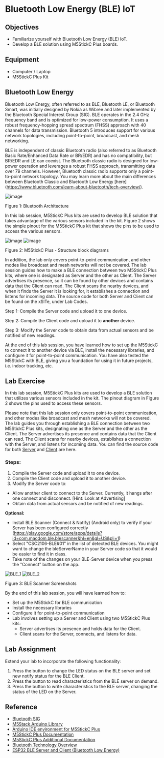 # Bluetooth Low Energy (BLE) IoT

## Objectives
- Familiarize yourself with Bluetooth Low Energy (BLE) IoT.
- Develop a BLE solution using M5StickC Plus boards.

## Equipment
- Computer / Laptop
- M5StickC Plus Kit

## Bluetooth Low Energy

Bluetooth Low Energy, often referred to as BLE, Bluetooth LE, or Bluetooth Smart, was initially designed by Nokia as Wibree and later implemented by the Bluetooth Special Interest Group (SIG). BLE operates in the 2.4 GHz frequency band and is optimized for low-power consumption. It uses a robust frequency-hopping spread spectrum (FHSS) approach with 40 channels for data transmission. Bluetooth 5 introduces support for various network topologies, including point-to-point, broadcast, and mesh networking.

BLE is independent of classic Bluetooth radio (also referred to as Bluetooth Basic Rate/Enhanced Data Rate or BR/EDR) and has no compatibility, but BR/EDR and LE can coexist. The Bluetooth classic radio is designed for low-power operation and leverages a robust FHSS approach, transmitting data over 79 channels. However, Bluetooth classic radio supports only a point-to-point network topology. You may learn more about the main differences between Bluetooth Classic and Bluetooth Low Energy [here] (https://www.bluetooth.com/learn-about-bluetooth/tech-overview/).

![image](https://github.com/drfuzzi/CSC2106_BLE/assets/108112390/b982bd43-89a1-453d-a563-b097ae9583ee)

Figure 1: Bluetooth Architecture

In this lab session, M5StickC Plus kits are used to develop BLE solution that takes advantage of the various sensors included in the kit. Figure 2 shows the simple pinout for the M5StickC Plus kit that shows the pins to be used to access the various sensors.

![image](https://github.com/drfuzzi/CSC2106_BLE/assets/108112390/786519ea-b43f-486e-8e69-bc78ec39ea22)
![image](https://github.com/drfuzzi/CSC2106_BLE/assets/108112390/378c4096-e11e-4843-a625-0c8f7e7bbb09)

Figure 2: M5StickC Plus - Structure block diagrams

In addition, the lab only covers point-to-point communication, and other modes like broadcast and mesh networks will not be covered. The lab session guides how to make a BLE connection between two M5StickC Plus kits, where one is designated as Server and the other as Client. The Server advertises its presence, so it can be found by other devices and contains data that the Client can read. The Client scans the nearby devices, and when it finds the Server it is looking for, it establishes a connection and listens for incoming data. The source code for both Server and Client can be found on the xSITe, under Lab Codes.

Step 1: Compile the Server code and upload it to one device.

Step 2: Compile the Client code and upload it to **another** device.

Step 3: Modify the Server code to obtain data from actual sensors and be notified of new readings.

At the end of this lab session, you have learned how to set up the M5StickC to connect it to another device via BLE, install the necessary libraries, and configure it for point-to-point communication. You have also tested the M5StickC with BLE, giving you a foundation for using it in future projects, i.e. indoor tracking, etc.

## Lab Exercise

In this lab session, M5StickC Plus kits are used to develop a BLE solution that utilizes various sensors included in the kit. The pinout diagram in Figure 2 shows the pins used to access these sensors.

Please note that this lab session only covers point-to-point communication, and other modes like broadcast and mesh networks will not be covered. The lab guides you through establishing a BLE connection between two M5StickC Plus kits, designating one as the Server and the other as the Client. The Server advertises its presence and contains data that the Client can read. The Client scans for nearby devices, establishes a connection with the Server, and listens for incoming data. You can find the source code for both [Server]() and [Client]() are here.

### Steps:
1. Compile the Server code and upload it to one device.
2. Compile the Client code and upload it to another device.
3. Modify the Server code to:
  - Allow another client to connect to the Server. Currently, it hangs after one connect and disconnect. [Hint: Look at Advertising]
  - Obtain data from actual sensors and be notified of new readings.

**Optional:**
- Install BLE Scanner (Connect & Notify) (Android only) to verify if your Server has been configured correctly (https://play.google.com/store/apps/details?id=com.macdom.ble.blescanner&hl=en&gl=US&pli=1)
- Select "CSC2106-BLE#01" in the list of detected BLE devices. You might want to change the bleServerName in your Server code so that it would be easier to find it in class.
- Take note of the changes on your BLE-Server device when you press the "Connect" button on the app.

![BLE_1](https://github.com/drfuzzi/CSC2106_BLE/assets/108112390/558fbe07-733a-47b8-8f5f-c51cc21b55a7)
![BLE_2](https://github.com/drfuzzi/CSC2106_BLE/assets/108112390/faae550f-cba6-447d-98d8-44f86f55c1e8)

Figure 3: BLE Scanner Screenshots

By the end of this lab session, you will have learned how to:
- Set up the M5StickC for BLE communication
- Install the necessary libraries
- Configure it for point-to-point communication
- Lab involves setting up a Server and Client using two M5StickC Plus kits:
  - Server advertises its presence and holds data for the Client.
  - Client scans for the Server, connects, and listens for data.

## Lab Assignment

Extend your lab to incorporate the following functionality:

1. Press the button to change the LED status on the BLE server and set new notify status for the BLE Client.
2. Press the button to read characteristics from the BLE server on demand.
3. Press the button to write characteristics to the BLE server, changing the status of the LED on the Server.

## Reference

- [Bluetooth SIG](https://www.bluetooth.com/learn-about-bluetooth/radio-versions)
- [M5Stack Arduino Library](https://github.com/m5stack/M5StickC-Plus)
- [Arduino IDE environment for M5StickC Plus](https://docs.m5stack.com/en/quick_start/m5stickc_plus/arduino)
- [M5StickC Plus Documentation](https://docs.m5stack.com/en/core/m5stickc_plus)
- [M5StickC Plus Additional Documentation](https://cdn.competec.ch/documents2/8/5/9/185624958/185624958.pdf)
- [Bluetooth Technology Overview](https://www.bluetooth.com/learn-about-bluetooth/tech-overview/)
- [ESP32 BLE Server and Client (Bluetooth Low Energy)](https://randomnerdtutorials.com/esp32-ble-server-client/)
